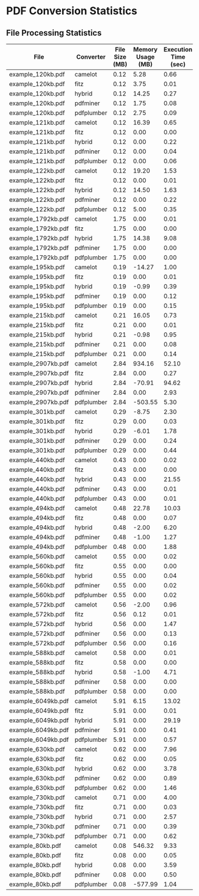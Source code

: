 # PDF Conversion Statistics

## File Processing Statistics

| File | Converter | File Size (MB) | Memory Usage (MB) | Execution Time (sec) |
|------|-----------|----------------|-------------------|---------------------|
| example_120kb.pdf | camelot | 0.12 | 5.28 | 0.66 |
| example_120kb.pdf | fitz | 0.12 | 3.75 | 0.01 |
| example_120kb.pdf | hybrid | 0.12 | 14.25 | 0.27 |
| example_120kb.pdf | pdfminer | 0.12 | 1.75 | 0.08 |
| example_120kb.pdf | pdfplumber | 0.12 | 2.75 | 0.09 |
| example_121kb.pdf | camelot | 0.12 | 16.39 | 0.65 |
| example_121kb.pdf | fitz | 0.12 | 0.00 | 0.00 |
| example_121kb.pdf | hybrid | 0.12 | 0.00 | 0.22 |
| example_121kb.pdf | pdfminer | 0.12 | 0.00 | 0.04 |
| example_121kb.pdf | pdfplumber | 0.12 | 0.00 | 0.06 |
| example_122kb.pdf | camelot | 0.12 | 19.20 | 1.53 |
| example_122kb.pdf | fitz | 0.12 | 0.00 | 0.01 |
| example_122kb.pdf | hybrid | 0.12 | 14.50 | 1.63 |
| example_122kb.pdf | pdfminer | 0.12 | 0.00 | 0.22 |
| example_122kb.pdf | pdfplumber | 0.12 | 5.00 | 0.35 |
| example_1792kb.pdf | camelot | 1.75 | 0.00 | 0.01 |
| example_1792kb.pdf | fitz | 1.75 | 0.00 | 0.00 |
| example_1792kb.pdf | hybrid | 1.75 | 14.38 | 9.08 |
| example_1792kb.pdf | pdfminer | 1.75 | 0.00 | 0.00 |
| example_1792kb.pdf | pdfplumber | 1.75 | 0.00 | 0.00 |
| example_195kb.pdf | camelot | 0.19 | -14.27 | 1.00 |
| example_195kb.pdf | fitz | 0.19 | 0.00 | 0.01 |
| example_195kb.pdf | hybrid | 0.19 | -0.99 | 0.39 |
| example_195kb.pdf | pdfminer | 0.19 | 0.00 | 0.12 |
| example_195kb.pdf | pdfplumber | 0.19 | 0.00 | 0.15 |
| example_215kb.pdf | camelot | 0.21 | 16.05 | 0.73 |
| example_215kb.pdf | fitz | 0.21 | 0.00 | 0.01 |
| example_215kb.pdf | hybrid | 0.21 | -0.98 | 0.95 |
| example_215kb.pdf | pdfminer | 0.21 | 0.00 | 0.08 |
| example_215kb.pdf | pdfplumber | 0.21 | 0.00 | 0.14 |
| example_2907kb.pdf | camelot | 2.84 | 934.16 | 52.10 |
| example_2907kb.pdf | fitz | 2.84 | 0.00 | 0.27 |
| example_2907kb.pdf | hybrid | 2.84 | -70.91 | 94.62 |
| example_2907kb.pdf | pdfminer | 2.84 | 0.00 | 2.93 |
| example_2907kb.pdf | pdfplumber | 2.84 | -503.55 | 5.30 |
| example_301kb.pdf | camelot | 0.29 | -8.75 | 2.30 |
| example_301kb.pdf | fitz | 0.29 | 0.00 | 0.03 |
| example_301kb.pdf | hybrid | 0.29 | -6.01 | 1.78 |
| example_301kb.pdf | pdfminer | 0.29 | 0.00 | 0.24 |
| example_301kb.pdf | pdfplumber | 0.29 | 0.00 | 0.44 |
| example_440kb.pdf | camelot | 0.43 | 0.00 | 0.02 |
| example_440kb.pdf | fitz | 0.43 | 0.00 | 0.00 |
| example_440kb.pdf | hybrid | 0.43 | 0.00 | 21.55 |
| example_440kb.pdf | pdfminer | 0.43 | 0.00 | 0.01 |
| example_440kb.pdf | pdfplumber | 0.43 | 0.00 | 0.01 |
| example_494kb.pdf | camelot | 0.48 | 22.78 | 10.03 |
| example_494kb.pdf | fitz | 0.48 | 0.00 | 0.07 |
| example_494kb.pdf | hybrid | 0.48 | -2.00 | 6.20 |
| example_494kb.pdf | pdfminer | 0.48 | -1.00 | 1.27 |
| example_494kb.pdf | pdfplumber | 0.48 | 0.00 | 1.88 |
| example_560kb.pdf | camelot | 0.55 | 0.00 | 0.02 |
| example_560kb.pdf | fitz | 0.55 | 0.00 | 0.00 |
| example_560kb.pdf | hybrid | 0.55 | 0.00 | 0.04 |
| example_560kb.pdf | pdfminer | 0.55 | 0.00 | 0.02 |
| example_560kb.pdf | pdfplumber | 0.55 | 0.00 | 0.02 |
| example_572kb.pdf | camelot | 0.56 | -2.00 | 0.96 |
| example_572kb.pdf | fitz | 0.56 | 0.12 | 0.01 |
| example_572kb.pdf | hybrid | 0.56 | 0.00 | 1.47 |
| example_572kb.pdf | pdfminer | 0.56 | 0.00 | 0.13 |
| example_572kb.pdf | pdfplumber | 0.56 | 0.00 | 0.16 |
| example_588kb.pdf | camelot | 0.58 | 0.00 | 0.01 |
| example_588kb.pdf | fitz | 0.58 | 0.00 | 0.00 |
| example_588kb.pdf | hybrid | 0.58 | -1.00 | 4.71 |
| example_588kb.pdf | pdfminer | 0.58 | 0.00 | 0.00 |
| example_588kb.pdf | pdfplumber | 0.58 | 0.00 | 0.00 |
| example_6049kb.pdf | camelot | 5.91 | 6.15 | 13.02 |
| example_6049kb.pdf | fitz | 5.91 | 0.00 | 0.01 |
| example_6049kb.pdf | hybrid | 5.91 | 0.00 | 29.19 |
| example_6049kb.pdf | pdfminer | 5.91 | 0.00 | 0.41 |
| example_6049kb.pdf | pdfplumber | 5.91 | 0.00 | 0.57 |
| example_630kb.pdf | camelot | 0.62 | 0.00 | 7.96 |
| example_630kb.pdf | fitz | 0.62 | 0.00 | 0.05 |
| example_630kb.pdf | hybrid | 0.62 | 0.00 | 3.78 |
| example_630kb.pdf | pdfminer | 0.62 | 0.00 | 0.89 |
| example_630kb.pdf | pdfplumber | 0.62 | 0.00 | 1.46 |
| example_730kb.pdf | camelot | 0.71 | 0.00 | 4.00 |
| example_730kb.pdf | fitz | 0.71 | 0.00 | 0.03 |
| example_730kb.pdf | hybrid | 0.71 | 0.00 | 2.57 |
| example_730kb.pdf | pdfminer | 0.71 | 0.00 | 0.39 |
| example_730kb.pdf | pdfplumber | 0.71 | 0.00 | 0.62 |
| example_80kb.pdf | camelot | 0.08 | 546.32 | 9.33 |
| example_80kb.pdf | fitz | 0.08 | 0.00 | 0.05 |
| example_80kb.pdf | hybrid | 0.08 | 0.00 | 3.59 |
| example_80kb.pdf | pdfminer | 0.08 | 0.00 | 0.50 |
| example_80kb.pdf | pdfplumber | 0.08 | -577.99 | 1.04 |
